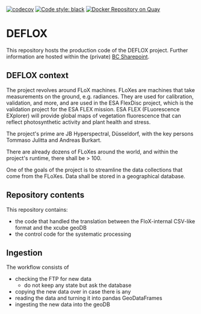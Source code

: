 [![codecov](https://codecov.io/gh/xcube-dev/deflox/graph/badge.svg?token=Gov0FK3B71)](https://codecov.io/gh/xcube-dev/deflox)
[![Code style: black](https://img.shields.io/badge/code%20style-black-000000.svg)](https://github.com/psf/black)
[![Docker Repository on Quay](https://quay.io/repository/bcdev/deflox-ingestion/status "Docker Repository on Quay")](https://quay.io/repository/bcdev/deflox-ingestion)

# DEFLOX

This repository hosts the production code of the DEFLOX project.
Further information are hosted within the (private) [BC Sharepoint](https://brockmannconsult.sharepoint.com/sites/DEFLOX).

## DEFLOX context

The project revolves around FLoX machines. FLoXes are machines that take measurements on the ground, e.g. radiances.
They are used for calibration, validation, and more, and are used in the ESA FlexDisc project, which is the validation project for the ESA FLEX mission.
ESA FLEX (FLuorescence EXplorer) will provide global maps of vegetation fluorescence that can reflect photosynthetic activity and plant health and stress.

The project's prime are JB Hyperspectral, Düsseldorf, with the key persons Tommaso Julitta and Andreas Burkart.

There are already dozens of FLoXes around the world, and within the project's runtime, there shall be > 100.

One of the goals of the project is to streamline the data collections that come from the FLoXes. Data shall be stored in a geographical database.

## Repository contents

This repository contains:
- the code that handled the translation between the FloX-internal CSV-like format and the xcube geoDB
- the control code for the systematic processing

## Ingestion

The workflow consists of
- checking the FTP for new data
  - do not keep any state but ask the database
- copying the new data over in case there is any
- reading the data and turning it into pandas GeoDataFrames
- ingesting the new data into the geoDB